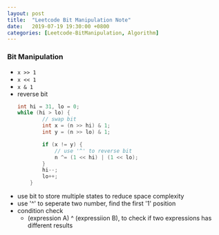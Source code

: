 ```yaml
---
layout: post
title:  "Leetcode Bit Manipulation Note"
date:   2019-07-19 19:30:00 +0800
categories: [Leetcode-BitManipulation, Algorithm]
---
```

### Bit Manipulation
- `x >> 1`
- `x << 1`
- `x & 1`
- reverse bit
    ```java
    int hi = 31, lo = 0;
    while (hi > lo) {
            // swap bit
            int x = (n >> hi) & 1;
            int y = (n >> lo) & 1;

            if (x != y) {
                // use '^' to reverse bit
                n ^= (1 << hi) | (1 << lo);
            }
            hi--;
            lo++;
        }
    ```
- use bit to store multiple states to reduce space complexity
- use '^' to seperate two number, find the first '1' position
- condition check
    - (expression A) ^ (expressiion B), to check if two expressions has different results
 